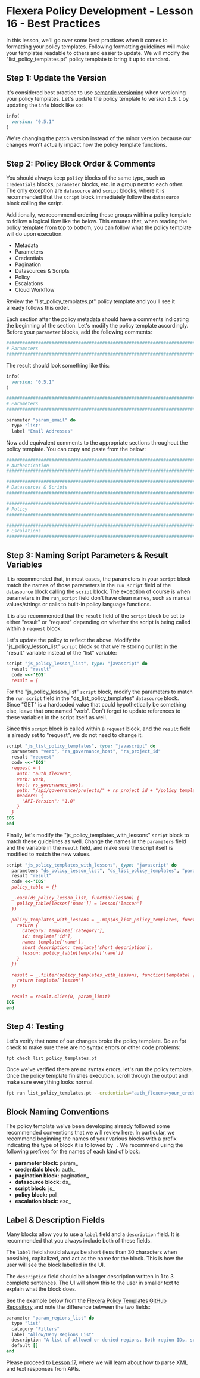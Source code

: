 # Flexera Policy Development - Lesson 16 - Best Practices

In this lesson, we'll go over some best practices when it comes to formatting your policy templates. Following formatting guidelines will make your templates readable to others and easier to update. We will modify the "list_policy_templates.pt" policy template to bring it up to standard.

## Step 1: Update the Version

It's considered best practice to use [semantic versioning](https://semver.org/) when versioning your policy templates. Let's update the policy template to version `0.5.1` by updating the `info` block like so:

```ruby
info(
  version: "0.5.1"
)
```

We're changing the patch version instead of the minor version because our changes won't actually impact how the policy template functions.

## Step 2: Policy Block Order & Comments

You should always keep `policy` blocks of the same type, such as `credentials` blocks, `parameter` blocks, etc. in a group next to each other. The only exception are `datasource` and `script` blocks, where it is recommended that the `script` block immediately follow the `datasource` block calling the script.

Additionally, we recommend ordering these groups within a policy template to follow a logical flow like the below. This ensures that, when reading the policy template from top to bottom, you can follow what the policy template will do upon execution.

* Metadata
* Parameters
* Credentials
* Pagination
* Datasources & Scripts
* Policy
* Escalations
* Cloud Workflow

Review the "list_policy_templates.pt" policy template and you'll see it already follows this order.

Each section after the policy metadata should have a comments indicating the beginning of the section. Let's modify the policy template accordingly. Before your `parameter` blocks, add the following comments:

```ruby
###############################################################################
# Parameters
###############################################################################
```

The result should look something like this:

```ruby
info(
  version: "0.5.1"
)

###############################################################################
# Parameters
###############################################################################

parameter "param_email" do
  type "list"
  label "Email Addresses"
```

Now add equivalent comments to the appropriate sections throughout the policy template. You can copy and paste from the below:

```ruby
###############################################################################
# Authentication
###############################################################################
```

```ruby
###############################################################################
# Datasources & Scripts
###############################################################################
```

```ruby
###############################################################################
# Policy
###############################################################################
```

```ruby
###############################################################################
# Escalations
###############################################################################
```

## Step 3: Naming Script Parameters & Result Variables

It is recommended that, in most cases, the parameters in your `script` block match the names of those parameters in the `run_script` field of the `datasource` block calling the `script` block. The exception of course is when parameters in the `run_script` field don't have clean names, such as manual values/strings or calls to built-in policy language functions.

It is also recommended that the `result` field of the `script` block be set to either "result" or "request" depending on whether the script is being called within a `request` block.

Let's update the policy to reflect the above. Modify the "js_policy_lesson_list" `script` block so that we're storing our list in the "result" variable instead of the "list" variable:

```ruby
script "js_policy_lesson_list", type: "javascript" do
  result "result"
  code <<-'EOS'
  result = [
```

For the "js_policy_lesson_list" `script` block, modify the parameters to match the `run_script` field in the "ds_list_policy_templates" `datasource` block. Since "GET" is a hardcoded value that could hypothetically be something else, leave that one named "verb". Don't forget to update references to these variables in the script itself as well.

Since this `script` block is called within a `request` block, and the `result` field is already set to "request", we do not need to change it.

```ruby
script "js_list_policy_templates", type: "javascript" do
  parameters "verb", "rs_governance_host", "rs_project_id"
  result "request"
  code <<-'EOS'
  request = {
    auth: "auth_flexera",
    verb: verb,
    host: rs_governance_host,
    path: "/api/governance/projects/" + rs_project_id + "/policy_templates",
    headers: {
      "API-Version": "1.0"
    }
  }
EOS
end
```

Finally, let's modify the "js_policy_templates_with_lessons" `script` block to match these guidelines as well. Change the names in the `parameters` field and the variable in the `result` field, and make sure the script itself is modified to match the new values.

```ruby
script "js_policy_templates_with_lessons", type: "javascript" do
  parameters "ds_policy_lesson_list", "ds_list_policy_templates", "param_limit"
  result "result"
  code <<-'EOS'
  policy_table = {}

  _.each(ds_policy_lesson_list, function(lesson) {
    policy_table[lesson['name']] = lesson['lesson']
  })

  policy_templates_with_lessons = _.map(ds_list_policy_templates, function(template) {
    return {
      category: template['category'],
      id: template['id'],
      name: template['name'],
      short_description: template['short_description'],
      lesson: policy_table[template['name']]
    }
  })

  result = _.filter(policy_templates_with_lessons, function(template) {
    return template['lesson']
  })

  result = result.slice(0, param_limit)
EOS
end
```

## Step 4: Testing

Let's verify that none of our changes broke the policy template. Do an fpt check to make sure there are no syntax errors or other code problems:

```bash
fpt check list_policy_templates.pt
```

Once we've verified there are no syntax errors, let's run the policy template. Once the policy template finishes execution, scroll through the output and make sure everything looks normal.

```bash
fpt run list_policy_templates.pt --credentials="auth_flexera=your_credential_identifier"
```

## Block Naming Conventions

The policy template we've been developing already followed some recommended conventions that we will review here. In particular, we recommend beginning the names of your various blocks with a prefix indicating the type of block it is followed by `_`. We recommend using the following prefixes for the names of each kind of block:

* **parameter block:** param_
* **credentials block:** auth_
* **pagination block:** pagination_
* **datasource block:** ds_
* **script block:** js_
* **policy block:** pol_
* **escalation block:** esc_

## Label & Description Fields

Many blocks allow you to use a `label` field and a `description` field. It is recommended that you always include both of these fields.

The `label` field should always be short (less than 30 characters when possible), capitalized, and act as the name for the block. This is how the user will see the block labelled in the UI.

The `description` field should be a longer description written in 1 to 3 complete sentences. The UI will show this to the user in smaller text to explain what the block does.

See the example below from the [Flexera Policy Templates GitHub Repository](https://github.com/flexera-public/policy_templates) and note the difference between the two fields:

```ruby
parameter "param_regions_list" do
  type "list"
  category "Filters"
  label "Allow/Deny Regions List"
  description "A list of allowed or denied regions. Both region IDs, such as 'us-east-1', and names, such as 'US East (N. Virginia)', are accepted. Leave blank to check all regions."
  default []
end
```

Please proceed to [Lesson 17](https://github.com/flexera-public/policy_engine_training/blob/main/17_xml/README.md), where we will learn about how to parse XML and text responses from APIs.
